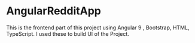 # AngularRedditApp
This is the frontend part of this project using Angular 9 , Bootstrap, HTML, TypeScript. I used these to build UI of the Project.

